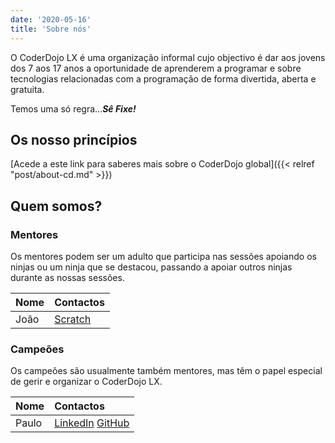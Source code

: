 ```yaml
---
date: '2020-05-16'
title: 'Sobre nós'
---
```


O CoderDojo LX é uma organização informal cujo objectivo é dar aos jovens dos 7 aos 17 anos a oportunidade de aprenderem a programar e sobre tecnologias relacionadas com a programação de forma divertida, aberta e gratuita.

Temos uma só regra…_**Sê Fixe!**_

## Os nosso princípios

[Acede a este link para saberes mais sobre o CoderDojo global]({{< relref "post/about-cd.md" >}})

## Quem somos?

### Mentores

Os mentores podem ser um adulto que participa nas sessões apoiando os ninjas ou um ninja que se destacou, passando a apoiar outros ninjas durante as nossas sessões.

| Nome | Contactos                                                   |
| :--- | :---------------------------------------------------------- |
| João | [Scratch](http://scratch.mit.edu/users/JoaoSalemaSequeira/) |

<!-- #### João

{{< figureCupper
img="joao.jpeg"
caption="Olá! Eu sou o João"
command="Resize"
options="150x" >}} -->

### Campeões

Os campeões são usualmente também mentores, mas têm o papel especial de gerir e organizar o CoderDojo LX.

| Nome  | Contactos                                                                          |
| :---- | :--------------------------------------------------------------------------------- |
| Paulo | [LinkedIn](http://pt.linkedin.com/in/paulolc) [GitHub](https://github.com/paulolc) |
